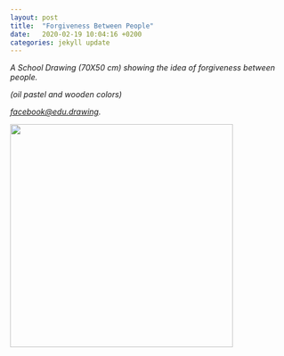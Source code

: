 ```yaml
---
layout: post
title:  "Forgiveness Between People"
date:   2020-02-19 10:04:16 +0200
categories: jekyll update
---
```


*A School Drawing (70X50 cm) showing the idea of forgiveness between people.*

*(oil pastel and wooden colors)*

*[facebook@edu.drawing][edu-drawing-post2].*

<img src="{{ site.baseurl }}\assets\images\drawing\drawing-2.jpg" width="400"/>

[edu-drawing-post2]: https://www.facebook.com/edu.drawing/posts/145533210253513
